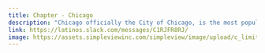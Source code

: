 ```yaml
---
title: Chapter - Chicago
description: "Chicago officially the City of Chicago, is the most populous city in Illinois, as well as the third most populous city in the United States. "
link: https://latinos.slack.com/messages/C1RJFR8RJ/
image: https://assets.simpleviewinc.com/simpleview/image/upload/c_limit,h_1200,q_75,w_1200/v1/clients/chicago/Choose_Chicago_8086f9ab-7fa4-4515-aaca-244b7ca7e0f6.jpg
---
```

